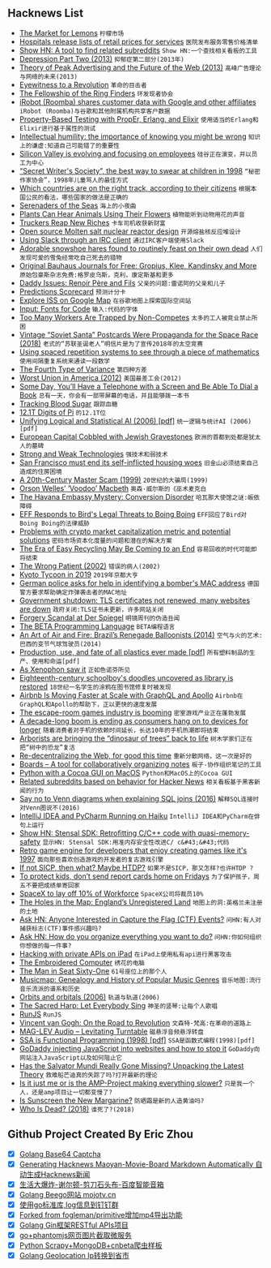## Hacknews List


- [The Market for Lemons](https://en.wikipedia.org/wiki/The_Market_for_Lemons)  `柠檬市场`
- [Hospitals release lists of retail prices for services](https://www.modernhealthcare.com/article/20190107/TRANSFORMATION04/190109931)  `医院发布服务零售价格清单`
- [Show HN: A tool to find related subreddits](https://anvaka.github.io/sayit/?query=linux)  `Show HN:一个查找相关看板的工具`
- [Depression Part Two (2013)](http://hyperboleandahalf.blogspot.com/2013/05/depression-part-two.html)  `抑郁症第二部分(2013年)`
- [Theory of Peak Advertising and  the Future of the Web (2013)](http://peakads.org/)  `高峰广告理论与网络的未来(2013)`
- [Eyewitness to a Revolution](https://www.thenation.com/article/victor-klemperer-german-revolution/)  `革命的目击者`
- [The Fellowship of the Ring Finders](https://www.theatlantic.com/family/archive/2019/01/wedding-ring-hunters/580132/)  `环发现者协会`
- [iRobot (Roomba) shares customer data with Google and other affiliates](https://webapi.irobot.com//Legal/Documents/North-America/United-States/Legal-Documents/Privacy-Policy.aspx?sc_lang=en#2)  `iRobot (Roomba)与谷歌和其他附属机构共享客户数据`
- [Property-Based Testing with PropEr, Erlang, and Elixir](https://ferd.ca/property-based-testing-with-proper-erlang-and-elixir.html)  `使用适当的Erlang和Elixir进行基于属性的测试`
- [Intellectual humility: the importance of knowing you might be wrong](https://www.vox.com/science-and-health/2019/1/4/17989224/intellectual-humility-explained-psychology-replication)  `知识上的谦虚:知道自己可能错了的重要性`
- [Silicon Valley is evolving and focusing on employees](https://www.nationalgeographic.com/magazine/2019/02/silicon-valley-evolving-focusing-employees/)  `硅谷正在演变，并以员工为中心`
- [“Secret Writer&#39;s Society”, the best way to swear at children in 1998](https://obscuritory.com/educational/secret-writers-society/)  `“秘密作家协会”，1998年儿童骂人的最佳方式`
- [Which countries are on the right track, according to their citizens](https://www.ipsos.com/en/what-worries-world-september-2018)  `根据本国公民的看法，哪些国家的做法是正确的`
- [Serenaders of the Seas](https://www.nytimes.com/2019/01/07/science/whales-songs-acoustics.html)  `海上的小夜曲`
- [Plants Can Hear Animals Using Their Flowers](https://www.theatlantic.com/article/579964/)  `植物能听到动物用花的声音`
- [Truckers Reap New Riches](https://www.bloomberg.com/news/articles/2019-01-09/big-and-bulky-e-commerce-opens-new-road-to-riches-for-truckers)  `卡车司机收获新财富`
- [Open source Molten salt nuclear reactor design](https://github.com/transatomic/reactor/)  `开源熔盐核反应堆设计`
- [Using Slack through an IRC client](https://www.eduardobautista.com/slack-through-irc/)  `通过IRC客户端使用Slack`
- [Adorable snowshoe hares found to routinely feast on their own dead](https://nationalpost.com/news/canada/adorable-snowshoe-hares-found-to-routinely-feast-on-their-own-dead-study)  `人们发现可爱的雪兔经常吃自己死去的猎物`
- [Original Bauhaus Journals for Free: Gropius, Klee, Kandinsky and More](http://www.openculture.com/2015/10/download-original-bauhaus-books-journals-for-free.html)  `原始包豪斯杂志免费:格罗皮乌斯，克利，康定斯基和更多`
- [Daddy Issues: Renoir Père and Fils](https://www.theparisreview.org/blog/2019/01/10/daddy-issues-renoir-pere-and-fils/)  `父亲的问题:雷诺阿的父亲和儿子`
- [Predictions Scorecard](http://rodneybrooks.com/predictions-scorecard-2019-january-01/)  `预测计分卡`
- [Explore ISS on Google Map](https://www.google.com/maps/@29.5602853,-95.0853914,2a,75y,212.04h,90t/data=!3m7!1e1!3m5!1szChzPIAn4RIAAAQvxgbyEg!2e0!3e5!7i10000!8i5000?shorturl=1)  `在谷歌地图上探索国际空间站`
- [Input: Fonts for Code](http://input.fontbureau.com/preview/?size=14&amp;language=python&amp;theme=solarized-dark&amp;family=InputSans&amp;width=300&amp;weight=300&amp;line-height=1.2&amp;a=0&amp;g=0&amp;i=0&amp;l=0&amp;zero=0&amp;asterisk=0&amp;braces=0&amp;preset=default&amp;customize=please)  `输入:代码的字体`
- [Too Many Workers Are Trapped by Non-Competes](https://www.bloomberg.com/opinion/articles/2018-11-12/non-compete-clauses-trap-too-many-american-workers)  `太多的工人被竞业禁止所困`
- [Vintage “Soviet Santa” Postcards Were Propaganda for the Space Race (2018)](https://hyperallergic.com/476788/vintage-soviet-santa-postcards-were-propaganda-for-the-space-race/)  `老式的“苏联圣诞老人”明信片是为了宣传2018年的太空竞赛`
- [Using spaced repetition systems to see through a piece of mathematics](http://cognitivemedium.com/srs-mathematics)  `使用间隔重复系统来通读一段数学`
- [The Fourth Type of Variance](https://www.benjamin.pizza/posts/2019-01-11-the-fourth-type-of-variance.html)  `第四种方差`
- [Worst Union in America (2012)](https://www.city-journal.org/html/worst-union-america-13470.html)  `美国最差工会(2012)`
- [Some Day, You’ll Have a Telephone with a Screen and Be Able To Dial a Book](https://quoteinvestigator.com/2019/01/09/ebook/)  `总有一天，你会有一部带屏幕的电话，并且能够拨一本书`
- [Tracking Blood Sugar](https://eric.jain.name/2018/11/25/tracking-blood-sugar/)  `跟踪血糖`
- [12.1T Digits of Pi](http://www.numberworld.org/misc_runs/pi-12t/)  `的12.1T位`
- [Unifying Logical and Statistical AI (2006) [pdf]](https://homes.cs.washington.edu/~pedrod/papers/aaai06c.pdf)  `统一逻辑与统计AI (2006) [pdf]`
- [European Capital Cobbled with Jewish Gravestones](https://www.bbc.com/news/stories-46845131)  `欧洲的首都到处都是犹太人的墓碑`
- [Strong and Weak Technologies](http://cdixon.org/2019/01/08/strong-and-weak-technologies/)  `强技术和弱技术`
- [San Francisco must end its self-inflicted housing woes](https://www.sfchronicle.com/opinion/article/San-Francisco-must-end-its-self-inflicted-housing-13525307.php)  `旧金山必须结束自己造成的住房困境`
- [A 20th-Century Master Scam (1999)](https://www.nytimes.com/1999/07/18/magazine/a-20th-century-master-scam.html)  `20世纪的大骗局(1999)`
- [Orson Welles’ ‘Voodoo’ Macbeth](https://dangerousminds.net/comments/orson_welles_voodoo_macbeth_on_film)  `奥森·威尔斯的《巫术麦克白`
- [The Havana Embassy Mystery: Conversion Disorder](https://www.vanityfair.com/news/2019/01/the-real-story-behind-the-havana-embassy-mystery)  `哈瓦那大使馆之谜:皈依障碍`
- [EFF Responds to Bird&#39;s Legal Threats to Boing Boing](https://boingboing.net/2019/01/11/flipping-the-bird.html)  `EFF回应了Bird对Boing Boing的法律威胁`
- [Problems with crypto market capitalization metric and potential solutions](https://medium.com/chainrift-research/chaff-from-the-wheat-towards-improved-cryptocurrency-valuation-metrics-2e347a93f8e2)  `密码市场资本化度量的问题和潜在的解决方案`
- [The Era of Easy Recycling May Be Coming to an End](https://fivethirtyeight.com/features/the-era-of-easy-recycling-may-be-coming-to-an-end/)  `容易回收的时代可能即将结束`
- [The Wrong Patient (2002)](http://annals.org/aim/fullarticle/715318/wrong-patient)  `错误的病人(2002)`
- [Kyoto Tycoon in 2019](http://charlesleifer.com/blog/kyoto-tycoon-in-2019/)  `2019年京都大亨`
- [German police asks for help in identifying a bomber&#39;s MAC address](https://www.zdnet.com/article/german-police-ask-router-owners-for-help-in-identifying-a-bombers-mac-address/)  `德国警方要求帮助确定炸弹袭击者的MAC地址`
- [Government shutdown: TLS certificates not renewed, many websites are down](https://www.zdnet.com/article/government-shutdown-tls-certificates-not-renewed-many-websites-are-down/)  `政府关闭:TLS证书未更新，许多网站关闭`
- [Forgery Scandal at Der Spiegel](http://www.spiegel.de/international/zeitgeist/claas-relotius-reporter-forgery-scandal-a-1244755.html)  `明镜周刊的伪造丑闻`
- [The BETA Programming Language](http://cs.au.dk/~beta/)  `BETA编程语言`
- [An Art of Air and Fire: Brazil’s Renegade Balloonists (2014)](http://theappendix.net/issues/2014/10/an-art-of-air-and-fire-brazils-renegade-balloonists)  `空气与火的艺术:巴西的变节气球驾驶员(2014)`
- [Production, use, and fate of all plastics ever made [pdf]](http://advances.sciencemag.org/content/advances/3/7/e1700782.full.pdf)  `所有塑料制品的生产、使用和命运[pdf]`
- [As Xenophon saw it](https://aeon.co/essays/the-ancient-greek-rebel-leader-who-saw-socrates-solo-dancing)  `正如色诺芬所见`
- [Eighteenth-century schoolboy&#39;s doodles uncovered as library is restored](https://www.theguardian.com/books/2018/nov/20/eighteenth-century-schoolboys-doodles-uncovered-as-library-is-restored)  `18世纪一名学生的涂鸦在图书馆修复时被发现`
- [Airbnb Is Moving Faster at Scale with GraphQL and Apollo](https://medium.com/airbnb-engineering/how-airbnb-is-moving-10x-faster-at-scale-with-graphql-and-apollo-aa4ec92d69e2)  `Airbnb在GraphQL和Apollo的帮助下，正以更快的速度发展`
- [The escape-room games industry is booming](https://www.economist.com/gulliver/2019/01/11/the-escape-room-games-industry-is-booming)  `密室游戏产业正在蓬勃发展`
- [A decade-long boom is ending as consumers hang on to devices for longer](https://www.economist.com/business/2019/01/12/apple-succumbs-to-the-smartphone-malaise)  `随着消费者对手机的依赖时间延长，长达10年的手机热潮即将结束`
- [Arborists are bringing the “dinosaur of trees” back to life](https://qz.com/1519250/arborists-are-bringing-the-dinosaur-of-trees-back-to-life/)  `树木学家们正在把“树中的恐龙”复活`
- [Re-decentralizing the Web, for good this time](https://ruben.verborgh.org/articles/redecentralizing-the-web/)  `重新分散网络，这一次是好的`
- [Boards – A tool for collaboratively organizing notes](https://github.com/thenativeweb/wolkenkit-boards)  `板子-协作组织笔记的工具`
- [Python with a Cocoa GUI on MacOS](https://dawes.wordpress.com/2017/08/17/python-with-a-cocoa-gui-on-macos/)  `Python和MacOS上的Cocoa GUI`
- [Related subreddits based on behavior for Hacker News](https://anvaka.github.io/sayit/?query=hackernews)  `相关看板基于黑客新闻的行为`
- [Say no to Venn diagrams when explaining SQL joins (2016)](https://blog.jooq.org/2016/07/05/say-no-to-venn-diagrams-when-explaining-joins/)  `解释SQL连接时对Venn图说不(2016)`
- [IntelliJ IDEA and PyCharm Running on Haiku](https://discuss.haiku-os.org/t/java-python-ide-packages/8101)  `IntelliJ IDEA和PyCharm在俳句上运行`
- [Show HN: Stensal SDK: Retrofitting C/C&#43;&#43; code with quasi-memory-safety](https://stensal.com)  `显示HN: Stensal SDK:用准内存安全性改进C/ c&#43;&#43;代码`
- [Retro game engine for developers that enjoy creating games like it&#39;s 1997](https://github.com/klaussilveira/qengine)  `面向那些喜欢创造游戏的开发者的复古游戏引擎`
- [If not SICP, then what? Maybe HTDP?](http://stevenrosenberg.net/blog/programming/lisp/2018_0226_if_not_sicp_then_what)  `如果不是SICP，那又怎样?也许HTDP ?`
- [To protect kids, don’t send report cards home on Fridays](http://news.ufl.edu/articles/2018/12/to-protect-kids-dont-send-report-cards-home-on-fridays.php)  `为了保护孩子，周五不要把成绩单寄回家`
- [SpaceX to lay off 10% of Workforce](https://www.latimes.com/business/la-fi-spacex-layoffs-20190111-story.html)  `SpaceX公司将裁员10%`
- [The Holes in the Map: England’s Unregistered Land](https://whoownsengland.org/2019/01/11/the-holes-in-the-map-englands-unregistered-land/)  `地图上的洞:英格兰未注册的土地`
- [Ask HN: Anyone Interested in Capture the Flag (CTF) Events?](item?id=18890933)  `问HN:有人对捕获标志(CTF)事件感兴趣吗?`
- [Ask HN: How do you organize everything you want to do?](item?id=18891069)  `问HN:你如何组织你想做的每一件事?`
- [Hacking with private APIs on iPad](https://rambo.codes/ios/2019/01/11/hacking-with-private-apis-on-ipad.html)  `在iPad上使用私有api进行黑客攻击`
- [The Embroidered Computer](http://www.ireneposch.net/the-embroidered-computer/)  `绣花的电脑`
- [The Man in Seat Sixty-One](https://www.seat61.com/)  `61号座位上的那个人`
- [Musicmap: Genealogy and History of Popular Music Genres](https://musicmap.info/)  `音乐地图:流行音乐流派的谱系和历史`
- [Orbits and orbitals (2006)](http://www.chemguide.co.uk/atoms/properties/orbitsorbitals.html)  `轨道与轨道(2006)`
- [The Sacred Harp: Let Everybody Sing](http://bittersoutherner.com/sacred-harp-let-everybody-sing/)  `神圣的竖琴:让每个人歌唱`
- [RunJS](https://projects.lukehaas.me/runjs)  `RunJS`
- [Vincent van Gogh: On the Road to Revolution](https://www.utne.com/art/van-gogh-revolution-road-zm0z18fzols)  `文森特·梵高:在革命的道路上`
- [MAG-LEV Audio – Levitating Turntable](https://www.maglevaudio.com/)  `磁悬浮音频悬浮转盘`
- [SSA is Functional Programming (1998) [pdf]](https://www.cs.princeton.edu/~appel/papers/ssafun.pdf)  `SSA是函数式编程(1998)[pdf]`
- [GoDaddy injecting JavaScript into websites and how to stop it](https://www.igorkromin.net/index.php/2019/01/13/godaddy-is-sneakily-injecting-javascript-into-your-website-and-how-to-stop-it/)  `GoDaddy向网站注入JavaScript以及如何阻止它`
- [Has the Salvator Mundi Really Gone Missing? Unpacking the Latest Theory](https://hyperallergic.com/479260/has-the-salvator-mundi-really-gone-missing-unpacking-the-latest-conspiracy-theory/)  `救难船芒迪真的失踪了吗?打开最新的理论`
- [Is it just me or is the AMP-Project making everything slower?](item?id=18893808)  `只是我一个人，还是amp项目让一切都变慢了?`
- [Is Sunscreen the New Margarine?](https://www.outsideonline.com/2380751/sunscreen-sun-exposure-skin-cancer-science)  `防晒霜是新的人造黄油吗?`
- [Who Is Dead? (2018)](https://nursingclio.org/2018/09/26/who-is-dead/)  `谁死了?(2018)`

## Github Project Created By Eric Zhou

- [x] [Golang Base64 Captcha](https://github.com/mojocn/base64Captcha)
- [x] [Generating Hacknews Maoyan-Movie-Board Markdown Automatically 自动生成Hacknews新闻](https://github.com/dejavuzhou/md-genie)
- [x] [生活大爆炸-谢尔顿-剪刀石头布-百度智能音箱](https://github.com/mojocn/dueros-bang-game)
- [x] [Golang Beego网站 mojotv.cn](https://github.com/mojocn/www.mojotv.cn)
- [x] [使用go标准库,log信息到钉钉群](https://github.com/mojocn/dooger)
- [x] [Forked from fogleman/primitive增加mp4导出功能](https://github.com/mojocn/primitive)
- [x] [Golang Gin框架RESTful APIs项目](https://github.com/JJJJJJJerk/ezier-golang-web-api-framework)
- [x] [go+phantomjs网页图片截取微服务](https://github.com/mojocn/screen_shot)
- [x] [Python Scrapy+MongoDB+cnbeta爬虫样板](https://github.com/mojocn/scrapy_mongodb_boilerplate_cnbeta)
- [x] [Golang Geolocation Ip转换到省市](https://github.com/mojocn/ip2location)